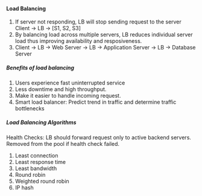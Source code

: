#### Load Balancing

1. If server not responding, LB will stop sending request to the server
Client -> LB -> [S1, S2, S3]
2. By balancing load across multiple servers, LB reduces individual server load thus improving availability and resposiveness.
3. Client -> LB -> Web Server -> LB -> Application Server -> LB -> Database Server

##### Benefits of load balancing
1. Users experience fast uninterrupted service
2. Less downtime and high throughput.
3. Make it easier to handle incoming request.
4. Smart load balancer: Predict trend in traffic and determine traffic bottlenecks

##### Load Balancing Algorithms
Health Checks: LB should forward request only to active backend servers. 
Removed from the pool if health check failed.

1. Least connection
2. Least response time
3. Least bandwidth
4. Round robin
5. Weighted round robin
6. IP hash
